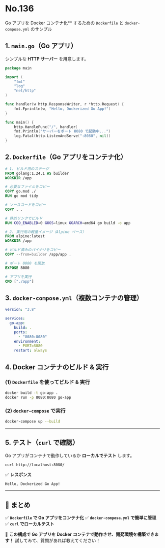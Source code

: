 # No.136

Go アプリを Docker コンテナ化** するための `Dockerfile` と `docker-compose.yml` のサンプル

## **1. `main.go`（Go アプリ）**

シンプルな **HTTP サーバー** を用意します。

```go
package main

import (
    "fmt"
    "log"
    "net/http"
)

func handler(w http.ResponseWriter, r *http.Request) {
    fmt.Fprintln(w, "Hello, Dockerized Go App!")
}

func main() {
    http.HandleFunc("/", handler)
    fmt.Println("サーバーをポート 8080 で起動中...")
    log.Fatal(http.ListenAndServe(":8080", nil))
}
```

## **2. `Dockerfile`（Go アプリをコンテナ化）**

```dockerfile
# 1. ビルド用のステージ
FROM golang:1.24.1 AS builder
WORKDIR /app

# 必要なファイルをコピー
COPY go.mod ./
RUN go mod tidy

# ソースコードをコピー
COPY . .

# 静的リンクでビルド
RUN CGO_ENABLED=0 GOOS=linux GOARCH=amd64 go build -o app

# 2. 実行用の軽量イメージ（Alpine ベース）
FROM alpine:latest
WORKDIR /app

# ビルド済みのバイナリをコピー
COPY --from=builder /app/app .

# ポート 8080 を開放
EXPOSE 8080

# アプリを実行
CMD ["./app"]
```

## **3. `docker-compose.yml`（複数コンテナの管理）**

```yaml
version: "3.8"

services:
  go-app:
    build: .
    ports:
      - "8080:8080"
    environment:
      - PORT=8080
    restart: always
```

## **4. Docker コンテナのビルド & 実行**

### **(1) `Dockerfile` を使ってビルド & 実行**

```sh
docker build -t go-app .
docker run -p 8080:8080 go-app
```

### **(2) `docker-compose` で実行**

```sh
docker-compose up --build
```

---

## **5. テスト（`curl` で確認）**
Go アプリがコンテナで動作しているか **ローカルでテスト** します。

```sh
curl http://localhost:8080/
```

✅ **レスポンス**
```
Hello, Dockerized Go App!
```

---

## **🎯 まとめ**
✅ **`Dockerfile` で Go アプリをコンテナ化**
✅ **`docker-compose.yml` で簡単に管理**
✅ **`curl` でローカルテスト**

🚀 **この構成で Go アプリを Docker コンテナで動作させ、開発環境を構築できます！**
試してみて、質問があれば教えてください！
